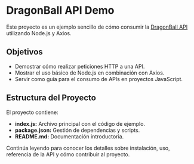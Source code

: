 # DragonBall API Demo

Este proyecto es un ejemplo sencillo de cómo consumir la [DragonBall API](https://dragonball-api.com) utilizando Node.js y Axios.

## Objetivos
- Demostrar cómo realizar peticiones HTTP a una API.
- Mostrar el uso básico de Node.js en combinación con Axios.
- Servir como guía para el consumo de APIs en proyectos JavaScript.

## Estructura del Proyecto
El proyecto contiene:
- **index.js:** Archivo principal con el código de ejemplo.
- **package.json:** Gestión de dependencias y scripts.
- **README.md:** Documentación introductoria.

Continúa leyendo para conocer los detalles sobre instalación, uso, referencia de la API y cómo contribuir al proyecto.
